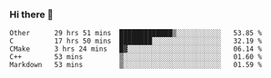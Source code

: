 ### Hi there 👋

<!--
**WShiBin/WShiBin** is a ✨ _special_ ✨ repository because its `README.md` (this file) appears on your GitHub profile.

Here are some ideas to get you started:

- 🔭 I’m currently working on ...
- 🌱 I’m currently learning ...
- 👯 I’m looking to collaborate on ...
- 🤔 I’m looking for help with ...
- 💬 Ask me about ...
- 📫 How to reach me: ...
- 😄 Pronouns: ...
- ⚡ Fun fact: ...
-->

<!--START_SECTION:waka-->
```text
Other      29 hrs 51 mins  █████████████▒░░░░░░░░░░░   53.85 % 
C          17 hrs 50 mins  ████████░░░░░░░░░░░░░░░░░   32.19 % 
CMake      3 hrs 24 mins   █▓░░░░░░░░░░░░░░░░░░░░░░░   06.14 % 
C++        53 mins         ▒░░░░░░░░░░░░░░░░░░░░░░░░   01.60 % 
Markdown   53 mins         ▒░░░░░░░░░░░░░░░░░░░░░░░░   01.59 % 
```
<!--END_SECTION:waka-->

